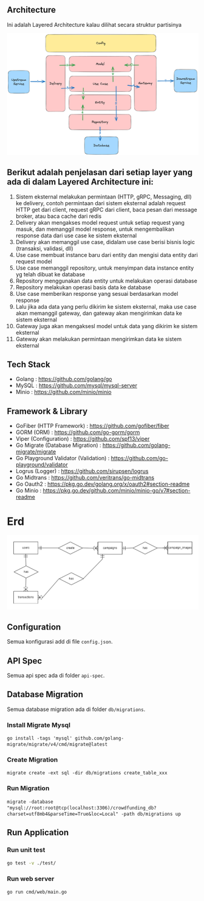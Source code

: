 ## Architecture 

Ini adalah Layered Architecture kalau dilihat secara struktur partisinya

![Layered Architecture](architecture.png)

## Berikut adalah penjelasan dari setiap layer yang ada di dalam Layered Architecture ini:

1. Sistem eksternal melakukan permintaan (HTTP, gRPC, Messaging, dll) ke delivery, contoh permintaan dari sistem eksternal adalah request HTTP get dari client, request gRPC dari client, baca pesan dari message broker, atau baca cache dari redis
2. Delivery akan mengakses model request untuk setiap request yang masuk, dan memanggil model response, untuk mengembalikan response data dari use case ke sistem eksternal
3. Delivery akan memanggil use case, didalam use case berisi bisnis logic (transaksi, validasi, dll) 
4. Use case membuat instance baru dari entity dan mengisi data entity dari request model
5. Use case memanggil repository, untuk menyimpan data instance entity yg telah dibuat ke database
6. Repository menggunakan data entity untuk melakukan operasi database
7. Repository melakukan operasi basis data ke database
8. Use case memberikan response yang sesuai berdasarkan model response
9. Lalu jika ada data yang perlu dikirim ke sistem eksternal, maka use case akan memanggil gateway, dan gateway akan mengirimkan data ke sistem eksternal
10. Gateway juga akan mengaksesl model untuk data yang dikirim ke sistem eksternal
11. Gateway akan melakukan permintaan mengirimkan data ke sistem eksternal

## Tech Stack

- Golang : https://github.com/golang/go
- MySQL : https://github.com/mysql/mysql-server
- Minio : https://github.com/minio/minio

## Framework & Library

- GoFiber (HTTP Framework) : https://github.com/gofiber/fiber
- GORM (ORM) : https://github.com/go-gorm/gorm
- Viper (Configuration) : https://github.com/spf13/viper
- Go Migrate (Database Migration) : https://github.com/golang-migrate/migrate
- Go Playground Validator (Validation) : https://github.com/go-playground/validator
- Logrus (Logger) : https://github.com/sirupsen/logrus
- Go Midtrans : https://github.com/veritrans/go-midtrans
- Go Oauth2 : https://pkg.go.dev/golang.org/x/oauth2#section-readme
- Go Minio : https://pkg.go.dev/github.com/minio/minio-go/v7#section-readme

# Erd

![Erd](erd.png)

## Configuration

Semua konfigurasi add di file `config.json`.

## API Spec

Semua api spec ada di folder `api-spec`.

## Database Migration

Semua database migration ada di folder `db/migrations`.

### Install Migrate Mysql
```shell
go install -tags 'mysql' github.com/golang-migrate/migrate/v4/cmd/migrate@latest
```

### Create Migration

```shell
migrate create -ext sql -dir db/migrations create_table_xxx
```

### Run Migration

```shell
migrate -database "mysql://root:root@tcp(localhost:3306)/crowdfunding_db?charset=utf8mb4&parseTime=True&loc=Local" -path db/migrations up
```

## Run Application

### Run unit test

```bash
go test -v ./test/
```

### Run web server

```bash
go run cmd/web/main.go
```
